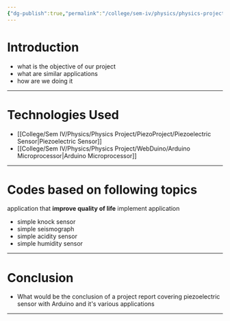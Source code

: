 ```yaml
---
{"dg-publish":true,"permalink":"/college/sem-iv/physics/physics-project/piezo-project/physics-old-project/"}
---
```


# Introduction 

-  what is the objective of our project
-  what are similar applications
-  how are we doing it 
___
# Technologies Used

- [[College/Sem IV/Physics/Physics Project/PiezoProject/Piezoelectric Sensor\|Piezoelectric Sensor]]
- [[College/Sem IV/Physics/Physics Project/WebDuino/Arduino Microprocessor\|Arduino Microprocessor]]

---
# Codes based on following topics

application that **improve quality of life**
implement application 


- simple knock sensor
- simple seismograph
- simple acidity sensor
- simple humidity sensor

___
# Conclusion 

- What would be the conclusion of a project report covering piezoelectric sensor with Arduino and it's various applications

___

